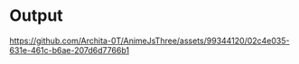 # Output


https://github.com/Archita-0T/AnimeJsThree/assets/99344120/02c4e035-631e-461c-b6ae-207d6d7766b1


